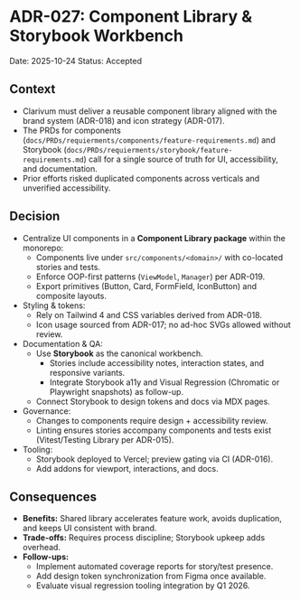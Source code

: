 # ADR-027: Component Library & Storybook Workbench
Date: 2025-10-24
Status: Accepted

## Context
- Clarivum must deliver a reusable component library aligned with the brand system (ADR-018) and icon strategy (ADR-017).
- The PRDs for components (`docs/PRDs/requierments/components/feature-requirements.md`) and Storybook (`docs/PRDs/requierments/storybook/feature-requirements.md`) call for a single source of truth for UI, accessibility, and documentation.
- Prior efforts risked duplicated components across verticals and unverified accessibility.

## Decision
- Centralize UI components in a **Component Library package** within the monorepo:
  - Components live under `src/components/<domain>/` with co-located stories and tests.
  - Enforce OOP-first patterns (`ViewModel`, `Manager`) per ADR-019.
  - Export primitives (Button, Card, FormField, IconButton) and composite layouts.
- Styling & tokens:
  - Rely on Tailwind 4 and CSS variables derived from ADR-018.
  - Icon usage sourced from ADR-017; no ad-hoc SVGs allowed without review.
- Documentation & QA:
  - Use **Storybook** as the canonical workbench.
    - Stories include accessibility notes, interaction states, and responsive variants.
    - Integrate Storybook a11y and Visual Regression (Chromatic or Playwright snapshots) as follow-up.
  - Connect Storybook to design tokens and docs via MDX pages.
- Governance:
  - Changes to components require design + accessibility review.
  - Linting ensures stories accompany components and tests exist (Vitest/Testing Library per ADR-015).
- Tooling:
  - Storybook deployed to Vercel; preview gating via CI (ADR-016).
  - Add addons for viewport, interactions, and docs.

## Consequences
- **Benefits:** Shared library accelerates feature work, avoids duplication, and keeps UI consistent with brand.
- **Trade-offs:** Requires process discipline; Storybook upkeep adds overhead.
- **Follow-ups:**
  - Implement automated coverage reports for story/test presence.
  - Add design token synchronization from Figma once available.
  - Evaluate visual regression tooling integration by Q1 2026.
